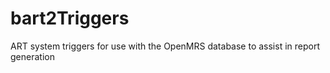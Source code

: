 bart2Triggers
=============

ART system triggers for use with the OpenMRS database to assist in report generation